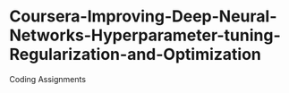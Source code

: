 # Coursera-Improving-Deep-Neural-Networks-Hyperparameter-tuning-Regularization-and-Optimization
Coding Assignments
